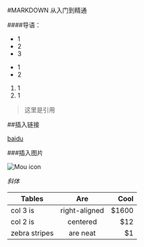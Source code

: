 #MARKDOWN 从入门到精通

####导语：

* 1
* 2
* 3
- 1
- 2
1. 1
2. 1

>这里是引用

##插入链接

[baidu](http://baidu.com)


###插入图片

![Mou icon](http://i.imgur.com/EP6Qxic.gif)


*斜体*

| Tables        | Are           | Cool  |
| ------------- |:-------------:| -----:|
| col 3 is      | right-aligned | $1600 |
| col 2 is      | centered      |   $12 |
| zebra stripes | are neat      |    $1 |